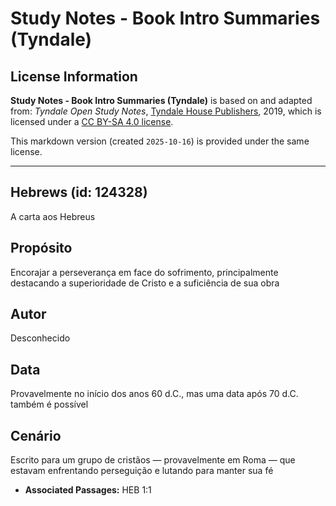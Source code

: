 # Study Notes - Book Intro Summaries (Tyndale)

## License Information

**Study Notes - Book Intro Summaries (Tyndale)** is based on and adapted from: _Tyndale Open Study Notes_, [Tyndale House Publishers](https://tyndaleopenresources.com/), 2019, which is licensed under a [CC BY-SA 4.0 license](https://creativecommons.org/licenses/by-sa/4.0/legalcode.en).

This markdown version (created `2025-10-16`) is provided under the same license.



--------------------------------

## Hebrews (id: 124328)

A carta aos Hebreus

Propósito
---------

Encorajar a perseverança em face do sofrimento, principalmente destacando a superioridade de Cristo e a suficiência de sua obra

Autor
-----

Desconhecido

Data
----

Provavelmente no início dos anos 60 d.C., mas uma data após 70 d.C. também é possível

Cenário
-------

Escrito para um grupo de cristãos — provavelmente em Roma — que estavam enfrentando perseguição e lutando para manter sua fé

* **Associated Passages:** HEB 1:1

